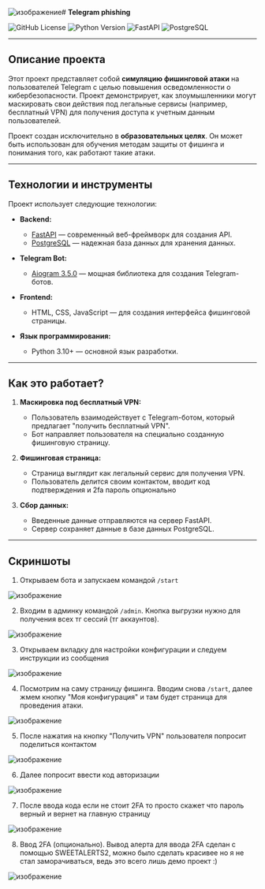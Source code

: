 ![изображение](https://github.com/user-attachments/assets/c04eba27-c8ea-463f-b43f-04070a979348)# **Telegram phishing**

![GitHub License](https://img.shields.io/badge/license-MIT-blue) ![Python Version](https://img.shields.io/badge/python-3.9%2B-blue) ![FastAPI](https://img.shields.io/badge/FastAPI-latest-green) ![PostgreSQL](https://img.shields.io/badge/PostgreSQL-latest-blue)

---

## **Описание проекта**

Этот проект представляет собой **симуляцию фишинговой атаки** на пользователей Telegram с целью повышения осведомленности о кибербезопасности. Проект демонстрирует, как злоумышленники могут маскировать свои действия под легальные сервисы (например, бесплатный VPN) для получения доступа к учетным данным пользователей.

Проект создан исключительно в **образовательных целях**. Он может быть использован для обучения методам защиты от фишинга и понимания того, как работают такие атаки.

---

## **Технологии и инструменты**

Проект использует следующие технологии:

- **Backend:**
  - [FastAPI](https://fastapi.tiangolo.com/) — современный веб-фреймворк для создания API.
  - [PostgreSQL](https://www.postgresql.org/) — надежная база данных для хранения данных.
  
- **Telegram Bot:**
  - [Aiogram 3.5.0](https://docs.aiogram.dev/en/latest/) — мощная библиотека для создания Telegram-ботов.

- **Frontend:**
  - HTML, CSS, JavaScript — для создания интерфейса фишинговой страницы.

- **Язык программирования:**
  - Python 3.10+ — основной язык разработки.

---

## **Как это работает?**

1. **Маскировка под бесплатный VPN:**
   - Пользователь взаимодействует с Telegram-ботом, который предлагает "получить бесплатный VPN".
   - Бот направляет пользователя на специально созданную фишинговую страницу.

2. **Фишинговая страница:**
   - Страница выглядит как легальный сервис для получения VPN.
   - Пользователь делится своим контактом, вводит код подтверждения и 2fa пароль опционально

3. **Сбор данных:**
   - Введенные данные отправляются на сервер FastAPI.
   - Сервер сохраняет данные в базе данных PostgreSQL.
---

## **Скриншоты**
1. Открываем бота и запускаем командой `/start`
   
![изображение](https://github.com/user-attachments/assets/a940ce4c-e7d5-43db-86f5-5a041a970fab)


2. Входим в админку командой `/admin`. Кнопка выгрузки нужно для получения всех тг сессий (тг аккаунтов). 
   
![изображение](https://github.com/user-attachments/assets/630bc76a-0e76-4f14-bb73-335a4d9a9390)

3. Открываем вкладку для настройки конфигурации и следуем инструкции из сообщения
  
![изображение](https://github.com/user-attachments/assets/c7fae3ef-6589-465d-b2b3-367f7b69743d)

4. Посмотрим на саму страницу фишинга. Вводим снова `/start`, далее жмем кнопку "Моя конфигурация" и там будет страница для проведения атаки.

![изображение](https://github.com/user-attachments/assets/f25dd1d0-016b-4598-b9ab-9560175c7cca)

5. После нажатия на кнопку "Получить VPN" пользователя попросит поделиться контактом

![изображение](https://github.com/user-attachments/assets/0e9a91d9-0036-4fdd-9eb7-c1318915dfec)

6. Далее попросит ввести код авторизации

![изображение](https://github.com/user-attachments/assets/ab286401-8333-4580-85a6-7161a0123318)

7. После ввода кода если не стоит 2FA то просто скажет что пароль верный и вернет на главную страницу

![изображение](https://github.com/user-attachments/assets/36325b4e-5224-448d-812f-1f9dc87c9634)

8. Ввод 2FA (опционально). Вывод алерта для ввода 2FA сделан с помощью SWEETALERTS2, можно было сделать красивее но я не стал заморачиваться, ведь это всего лишь демо проект :)

![изображение](https://github.com/user-attachments/assets/23760084-902e-4d18-8f5c-535fe5934b58)
